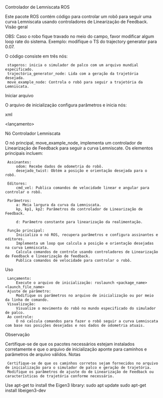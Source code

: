 Controlador de Lemniscata ROS

Este pacote ROS contém código para controlar um robô para seguir uma curva Lemniscata usando controladores de Linearização de Feedback.
Visão geral

OBS: Caso o robo fique travado no meio do campo, favor modificar algum loop rate do sistema. Exemplo: modifique o TS do trajectory generator para 0.07. 

O código consiste em três nós:

     stageros: inicia o simulador de palco com um arquivo mundial especificado.
     trajectória_generator_node: Lida com a geração da trajetória desejada.
     move_example_node: Controla o robô para seguir a trajetória da Lemniscata.

Iniciar arquivo

O arquivo de inicialização configura parâmetros e inicia nós:

xml

<lançamento>
   <!-- Parâmetros para a curva de Lemniscata -->
   <param name="~a" type="double" value="4.0" />
   <param name="~kp" type="double" value="5.0" />
   <param name="~kp1" type="double" value="1.00" />
   <param name="~kp2" type="double" value="1.00" />
   <param name="~d" type="double" value="0.1" />

   <!-- Nós -->
   <node pkg="stage_ros" type="stageros" name="stageros" args="$(find move_example)/ecai21_1.world" />
   <node pkg="move_example" type="trajectory_generator_node" name="trajectory_generator_node" output="screen"/>
   <node pkg="move_example" type="move_example_node" name="move_example_node" output="screen"/>
</launch>

Nó Controlador Lemniscata

O nó principal, move_example_node, implementa um controlador de Linearização de Feedback para seguir a curva Lemniscate. Os elementos principais incluem:

     Assinantes:
         odom: Recebe dados de odometria do robô.
         desejado_twist: Obtém a posição e orientação desejada para o robô.

     Editores:
         cmd_vel: Publica comandos de velocidade linear e angular para controlar o robô.

     Parâmetros:
         a: Meia largura da curva da Lemniscata.
         kp, kp1, kp2: Parâmetros do controlador de Linearização de Feedback.

         d: Parâmetro constante para linearização da realimentação.

     Função principal:
         Inicializa o nó ROS, recupera parâmetros e configura assinantes e editores.
         Implementa um loop que calcula a posição e orientação desejadas na curva Lemniscata.
         Calcula comandos de controle usando controladores de Linearização de Feedback e linearização de feedback.
         Publica comandos de velocidade para controlar o robô.

Uso

     Lançamento:
         Execute o arquivo de inicialização: roslaunch <package_name> <launch_file_name>
     Ajuste de parâmetro:
         Modifique os parâmetros no arquivo de inicialização ou por meio da linha de comando.
     Visualização:
         Visualize o movimento do robô no mundo especificado do simulador de palco.
     Ao controle:
         O nó calcula comandos para fazer o robô seguir a curva Lemniscata com base nas posições desejadas e nos dados de odometria atuais.

Observação

Certifique-se de que os pacotes necessários estejam instalados corretamente e que o arquivo de inicialização aponte para caminhos e parâmetros de arquivo válidos.
Notas

     Certifique-se de que os caminhos corretos sejam fornecidos no arquivo de inicialização para o simulador de palco e geração de trajetória.
     Modifique os parâmetros de ajuste do de Linearização de Feedback ou características de trajetória conforme necessário.

Use apt-get to install the Eigen3 library:
sudo apt update
sudo apt-get install libeigen3-dev

